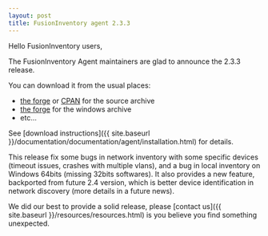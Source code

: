 ```yaml
---
layout: post
title: FusionInventory agent 2.3.3
---
```


Hello FusionInventory users,

The FusionInventory Agent maintainers are glad to announce the 2.3.3 release.

You can download it from the usual places:

* [the forge](http://forge.fusioninventory.org/projects/fusioninventory-agent/files) or [CPAN](https://metacpan.org/release/FusionInventory-Agent) for the source archive
* [the forge](http://forge.fusioninventory.org/projects/fusioninventory-agent-windows-installer/files) for the windows archive
* etc...

See [download instructions]({{ site.baseurl }}/documentation/documentation/agent/installation.html) for details.

This release fix some bugs in network inventory with some specific devices
(timeout issues, crashes with multiple vlans), and a bug in local inventory on
Windows 64bits (missing 32bits softwares). It also provides a new feature,
backported from future 2.4 version, which is better device identification in
network discovery (more details in a future news).

We did our best to provide a solid release, please [contact us]({{ site.baseurl }}/resources/resources.html) is
you believe you find something unexpected.
